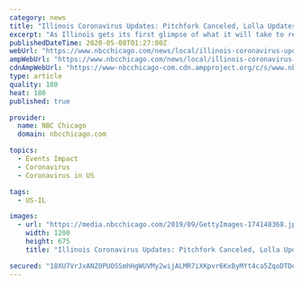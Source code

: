 ```yaml
---
category: news
title: "Illinois Coronavirus Updates: Pitchfork Canceled, Lolla Updates, Restore Illinois"
excerpt: "As Illinois gets its first glimpse of what it will take to reopen the state, many are now looking ahead at their plans for summer and fall. Will Lollapalooza and other major summer festivals"
publishedDateTime: 2020-05-08T01:27:00Z
webUrl: "https://www.nbcchicago.com/news/local/illinois-coronavirus-updates-lollapalooza-latest-restore-illinois-health-regions/2267439/"
ampWebUrl: "https://www.nbcchicago.com/news/local/illinois-coronavirus-updates-lollapalooza-latest-restore-illinois-health-regions/2267439/?amp"
cdnAmpWebUrl: "https://www-nbcchicago-com.cdn.ampproject.org/c/s/www.nbcchicago.com/news/local/illinois-coronavirus-updates-lollapalooza-latest-restore-illinois-health-regions/2267439/?amp"
type: article
quality: 180
heat: 180
published: true

provider:
  name: NBC Chicago
  domain: nbcchicago.com

topics:
  - Events Impact
  - Coronavirus
  - Coronavirus in US

tags:
  - US-IL

images:
  - url: "https://media.nbcchicago.com/2019/09/GettyImages-174148368.jpg?resize=1200%2C675"
    width: 1200
    height: 675
    title: "Illinois Coronavirus Updates: Pitchfork Canceled, Lolla Updates, Restore Illinois"

secured: "18XU7VrJxANZ0PUOSSmhHgWUVMy2wijALMR7iXKpvr6KxByMYt4ca5ZqoDTDqjTkEn9PAxy4IhQy5Aqfq6P4LKd0RdlVbwEhVLQU1pnbb+/GzeC2NZ0UqbeNbAhAFStTeQaWdFO8894uFx3j3aAAi/UOJan3zNIFQqyk3peBwUdvA7sueKF/Lx9kcN/EmK//c6BjFfk0t602HDp5qYUFNFwbKSpZoG16kMxovzI9g215seIpTvbhFj+veSxZiEa93QcvKgZcfJ16FgXtDU8Ai/aFtuTq/o8a1geseXVs0VbwRy+eWo0K19CJb2XQVjFbYIMXSTodNBGiaZHLUixt2bNYx2TwE9AIjLFh1fmHzCvWr5OtbKdwYtrp+1XEsXIjQnry8/08PAQVv2guxCvEtFMv/lkGs5D43OCOPI7BTeT1DFu/I9gdQG5XrVuLc2q12t/O8gNqpNGq9HFc/czOA+meCFHZrgQxMdRzYry3jTw=;Re8rJ5nay0vGvRBU+pAPiQ=="
---
```



